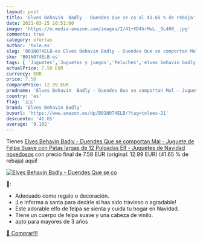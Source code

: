 ```yaml
---
layout: post
title: 'Elves Behavin  Badly - Duendes Que se co al 41.65 % de rebaja'
date: 2021-03-25 20:51:00
image: 'https://m.media-amazon.com/images/I/41+XD4hrMwL._SL400_.jpg'
comments: true
category: ofertas
author: 'tole.es'
slug: 'B01N074ELB-es Elves Behavin Badly - Duendes Que se comportan Mal -...'
sku: 'B01N074ELB-es'
tags: [ 'Juguetes','Juguetes y juegos','Peluches','elves behavin badly','navidad', ]
actualPrice: 7.58 EUR
currency: EUR
price: 7.58
comparePrice: 12.99 EUR
prodname: 'Elves Behavin  Badly - Duendes Que se comportan Mal - Juguete de Felpa Suave con Patas largas de 12 Pulgadas Elf - Juguetes de Navidad novedosos'
country: 'es'
flag: '🇪🇸'
brand: 'Elves Behavin Badly'
buyurl: 'https://www.amazon.es/dp/B01N074ELB/?tag=tolees-21'
descuento: '41.65'
average: '9.102'
---
```


Tienes [Elves Behavin  Badly - Duendes Que se comportan Mal - Juguete de Felpa Suave con Patas largas de 12 Pulgadas Elf - Juguetes de Navidad novedosos](https://www.amazon.es/dp/B01N074ELB/?tag=tolees-21) con precio final de  7.58 EUR (original: 12.99 EUR) (41.65 %  de rebaja) aqui!

[![Elves Behavin  Badly - Duendes Que se co](https://m.media-amazon.com/images/I/41+XD4hrMwL._SL400_.jpg)](https://www.amazon.es/dp/B01N074ELB/?tag=tolees-21)

🔎:

- Adecuado como regalo o decoración.
- ¡Le informa a santa para decirle si has sido travieso o agradable!
- Este adorable elfo de felpa se sienta y cuida tu hogar en Navidad.
- Tiene un cuerpo de felpa suave y una cabeza de vinilo.
- apto para mayores de 3 años

[🛒 Comprar!!!](https://www.amazon.es/dp/B01N074ELB/?tag=tolees-21)
